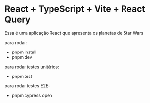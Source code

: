 # React + TypeScript + Vite + React Query

Essa é uma aplicação React que apresenta os planetas de Star Wars

para rodar:

- pnpm install
- pnpm dev

para rodar testes unitários:

- pnpm test

para rodar testes E2E:

- pnpm cypress open

